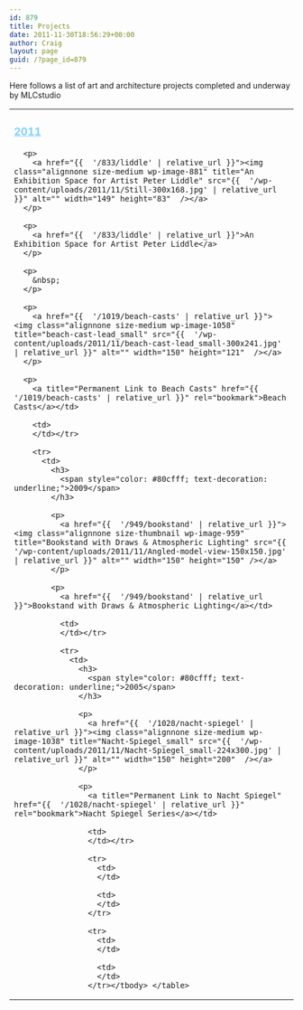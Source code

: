 ```yaml
---
id: 879
title: Projects
date: 2011-11-30T18:56:29+00:00
author: Craig
layout: page
guid: /?page_id=879
---
```

Here follows a list of art and architecture projects completed and underway by MLCstudio

<table border="0" cellspacing="15">
  <tr>
    <td>
      <h3>
        <span style="color: #80cfff; text-decoration: underline;">2011</span>
      </h3>
      
      <p>
        <a href="{{  '/833/liddle' | relative_url }}"><img class="alignnone size-medium wp-image-881" title="An Exhibition Space for Artist Peter Liddle" src="{{  '/wp-content/uploads/2011/11/Still-300x168.jpg' | relative_url }}" alt="" width="149" height="83"  /></a>
      </p>
      
      <p>
        <a href="{{  '/833/liddle' | relative_url }}">An Exhibition Space for Artist Peter Liddle</a>
      </p>
      
      <p>
        &nbsp;
      </p>
      
      <p>
        <a href="{{  '/1019/beach-casts' | relative_url }}"><img class="alignnone size-medium wp-image-1058" title="beach-cast-lead_small" src="{{  '/wp-content/uploads/2011/11/beach-cast-lead_small-300x241.jpg' | relative_url }}" alt="" width="150" height="121"  /></a>
      </p>
      
      <p>
        <a title="Permanent Link to Beach Casts" href="{{  '/1019/beach-casts' | relative_url }}" rel="bookmark">Beach Casts</a></td> 
        
        <td>
        </td></tr> 
        
        <tr>
          <td>
            <h3>
              <span style="color: #80cfff; text-decoration: underline;">2009</span>
            </h3>
            
            <p>
              <a href="{{  '/949/bookstand' | relative_url }}"><img class="alignnone size-thumbnail wp-image-959" title="Bookstand with Draws & Atmospheric Lighting" src="{{  '/wp-content/uploads/2011/11/Angled-model-view-150x150.jpg' | relative_url }}" alt="" width="150" height="150" /></a>
            </p>
            
            <p>
              <a href="{{  '/949/bookstand' | relative_url }}">Bookstand with Draws & Atmospheric Lighting</a></td> 
              
              <td>
              </td></tr> 
              
              <tr>
                <td>
                  <h3>
                    <span style="color: #80cfff; text-decoration: underline;">2005</span>
                  </h3>
                  
                  <p>
                    <a href="{{  '/1028/nacht-spiegel' | relative_url }}"><img class="alignnone size-medium wp-image-1038" title="Nacht-Spiegel_small" src="{{  '/wp-content/uploads/2011/11/Nacht-Spiegel_small-224x300.jpg' | relative_url }}" alt="" width="150" height="200"  /></a>
                  </p>
                  
                  <p>
                    <a title="Permanent Link to Nacht Spiegel" href="{{  '/1028/nacht-spiegel' | relative_url }}" rel="bookmark">Nacht Spiegel Series</a></td> 
                    
                    <td>
                    </td></tr> 
                    
                    <tr>
                      <td>
                      </td>
                      
                      <td>
                      </td>
                    </tr>
                    
                    <tr>
                      <td>
                      </td>
                      
                      <td>
                      </td>
                    </tr></tbody> </table>
